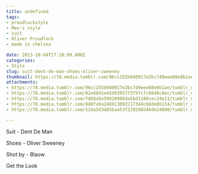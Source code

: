 ```yaml
---
title: undefined
tags:
- proudlockstyle
- Men's style
- suit
- Oliver Proudlock
- made in chelsea

date: 2013-10-04T17:28:00.000Z
categories:
- Style
slug: suit-dent-de-man-shoes-oliver-sweeney
thumbnail: https://78.media.tumblr.com/96cc255b040917e2bc749eee08e0b1ae/tumblr_mu5n87Trqa1rhrm24o1_540.jpg
attachments:
- https://78.media.tumblr.com/96cc255b040917e2bc749eee08e0b1ae/tumblr_mu5n87Trqa1rhrm24o1_1280.jpg
- https://78.media.tumblr.com/82e6841e45d9395773f5fcfc8849c8ec/tumblr_mu5n87Trqa1rhrm24o2_1280.jpg
- https://78.media.tumblr.com/fd68a5e59020906da5bd1180cec34e11/tumblr_mu5n87Trqa1rhrm24o3_1280.jpg
- https://78.media.tumblr.com/8d8fa9a24b913093217344c68de0b134/tumblr_mu5n87Trqa1rhrm24o4_1280.jpg
- https://78.media.tumblr.com/524a543d85baa53f229298d46de24890/tumblr_mu5n87Trqa1rhrm24o5_1280.jpg

---
```


Suit - Dent De Man 

  Shoes - Oliver Sweeney 

  Shot by - Blaow

Get the Look
